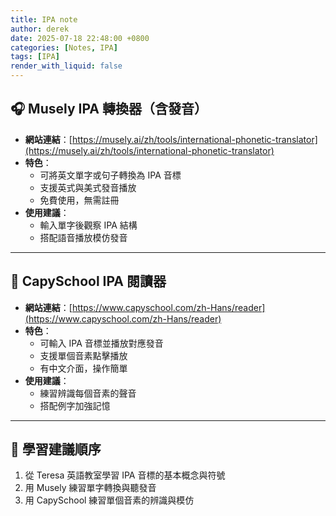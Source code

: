 ```yaml
---
title: IPA note
author: derek
date: 2025-07-18 22:48:00 +0800
categories: [Notes, IPA]
tags: [IPA]
render_with_liquid: false
---
```


## 🎧 Musely IPA 轉換器（含發音）

- **網站連結**：[https://musely.ai/zh/tools/international-phonetic-translator](https://musely.ai/zh/tools/international-phonetic-translator)
- **特色**：
  - 可將英文單字或句子轉換為 IPA 音標
  - 支援英式與美式發音播放
  - 免費使用，無需註冊
- **使用建議**：
  - 輸入單字後觀察 IPA 結構
  - 搭配語音播放模仿發音

---

## 📖 CapySchool IPA 閱讀器

- **網站連結**：[https://www.capyschool.com/zh-Hans/reader](https://www.capyschool.com/zh-Hans/reader)
- **特色**：
  - 可輸入 IPA 音標並播放對應發音
  - 支援單個音素點擊播放
  - 有中文介面，操作簡單
- **使用建議**：
  - 練習辨識每個音素的聲音
  - 搭配例字加強記憶

---

## 📌 學習建議順序

1. 從 Teresa 英語教室學習 IPA 音標的基本概念與符號
2. 用 Musely 練習單字轉換與聽發音
3. 用 CapySchool 練習單個音素的辨識與模仿